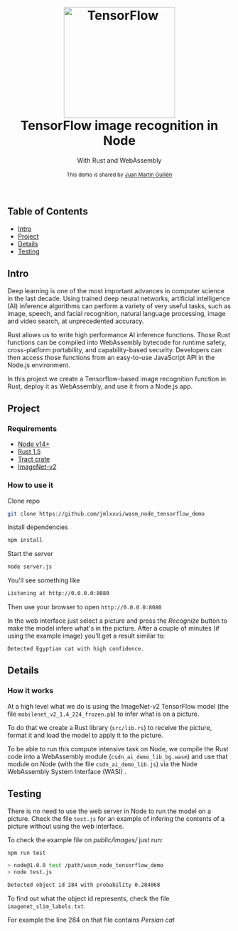 <h1 align="center">
  <br>
  <a href="https://github.com/jmlxxvi">
  <img src="https://
jmlxxvi.github.io/images/FtFnqC38_400x400.png" alt="TensorFlow" width="250">
  </a>
  <br>
  TensorFlow image recognition in Node
  <br>
</h1>
<div align="center">
  With Rust and WebAssembly
</div>

<br />

<div align="center">
  <sub>This demo is shared by
  <a href="https://github.com/jmlxxvi">
  Juan Martin Guillén
  </a>
</div>

<br />
<br />

## Table of Contents
- [Intro](#Intro)
- [Project](#Project)
- [Details](#Details)
- [Testing](#Testing)

## Intro
Deep learning is one of the most important advances in computer science in the last decade. Using trained deep neural networks, artificial intelligence (AI) inference algorithms can perform a variety of very useful tasks, such as image, speech, and facial recognition, natural language processing, image and video search, at unprecedented accuracy.

Rust allows us to write high performance AI inference functions. Those Rust functions can be compiled into WebAssembly bytecode for runtime safety, cross-platform portability, and capability-based security. Developers can then access those functions from an easy-to-use JavaScript API in the Node.js environment.

In this project we create a Tensorflow-based image recognition function in Rust, deploy it as WebAssembly, and use it from a Node.js app. 

## Project

### Requirements
- [Node v14+](https://nodejs.org/en/)
- [Rust 1.5](https://www.rust-lang.org/)
- [Tract crate](https://github.com/sonos/tract)
- [ImageNet-v2](https://www.tensorflow.org/datasets/catalog/imagenet_v2)

### How to use it
Clone repo
```bash
git clone https://github.com/jmlxxvi/wasm_node_tensorflow_demo
```

Install dependencies
```bash
npm install
```

Start the server
```bash
node server.js
```

You'll see something like
```bash
Listening at http://0.0.0.0:8080
```

Then use your browser to open `http://0.0.0.0:8080`

In the web  interface just select a picture and press the *Recognize* button to make the model infere what's in the picture. 
After a couple of minutes (if using the example image) you'll get a result similar to:

 `Detected Egyptian cat with high confidence.`

## Details

### How it works
At a high level what we do is using the ImageNet-v2 TensorFlow model (the file `mobilenet_v2_1.4_224_frozen.pb`) to infer what is on a picture.

To do that we create a Rust library (`src/lib.rs`) to receive the picture, format it and load the model to apply it to the picture.

To be able to run this compute intensive task on Node, we compile the Rust code into a WebAssembly module (`csdn_ai_demo_lib_bg.wasm`) and use that module on Node (with the file `csdn_ai_demo_lib.js`) via the Node WebAssembly System Interface (WASI) .

## Testing

There is no need to use the web server in Node to run the model on a picture. Check the file `test.js` for an example of infering the contents of a picture without using the web interface.

To check the example file on *public/images/* just run:

```bash
npm run test

> node@1.0.0 test /path/wasm_node_tensorflow_demo
> node test.js

Detected object id 284 with probability 0.284068
```

To find out what the object id represents, check the file `imagenet_slim_labels.txt`.

For example the line 284 on that file contains *Persian cat*





